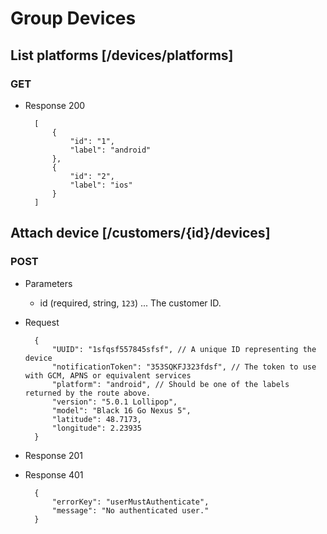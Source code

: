 # Group Devices

## List platforms [/devices/platforms]

### GET

+ Response 200

        [
            {
                "id": "1",
                "label": "android"
            },
            {
                "id": "2",
                "label": "ios"
            }
        ]

## Attach device [/customers/{id}/devices]

### POST

+ Parameters

    + id (required, string, `123`) ... The customer ID.

+ Request

        {
            "UUID": "1sfqsf557845sfsf", // A unique ID representing the device
            "notificationToken": "353SQKFJ323fdsf", // The token to use with GCM, APNS or equivalent services
            "platform": "android", // Should be one of the labels returned by the route above.
            "version": "5.0.1 Lollipop",
            "model": "Black 16 Go Nexus 5",
            "latitude": 48.7173,
            "longitude": 2.23935
        }

+ Response 201

+ Response 401

        {
            "errorKey": "userMustAuthenticate",
            "message": "No authenticated user."
        }
